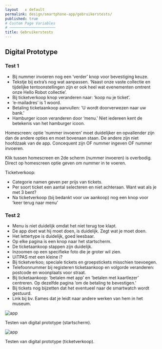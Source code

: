 ```yaml
---
layout   : default
permalink: design/smartphone-app/gebruikerstests/
published: true
# Custom Page Variables
# ─────────────────────
title: Gebruikerstests
---
```


Digital Prototype
-----------------
### Test 1

 - Bij nummer invoeren nog een ‘verder’ knop voor bevestiging keuze. 
 - Tekstje bij extra’s nog wat aanpassen. ‘Naast onze vaste collectie en tijdelijke tentoonstellingen zijn er ook heel wat evenementen       omtrent onze Hello Robot collectie’.
 - Bij ticketverkoop knop veranderen naar: ‘koop nu je ticket’.
 - ‘e-mailadres’ is 1 woord.
 - Betaling ticketaankoop aanvullen: 'U wordt doorverwezen naar uw bank.'
 - Hamburger icoon veranderen door ‘menu.' Niet iedereen kent de betekenis van het hamburger icoon.

Homescreen: optie ‘nummer invoeren’ moet duidelijker en opvallender zijn dan de andere opties en moet bovenaan staan. De andere zijn niet hoofdzaak van de app. Concequent zijn OF nummer ingeven OF nummer invoeren.

Klik tussen homescreen en 2de scherm (nummer invoeren) is overbodig. Direct op  homescreen optie geven om nummer in te voeren.

Ticketverkoop: 
 - Categorie namen geven per prijs van tickets.
 - Per soort ticket een aantal selecteren en niet achteraan. Want wat als je met 3 bent?
 - Na ticketverkoop (bij bedankt voor uw aankoop) nog een knop voor ‘keer terug naar menu’

### Test 2

 - Menu is niet duidelijk omdat het niet terug toe klapt. 
 - De app doet wat hij moet doen, is duidelijk. Zegt wat je moet doen.
 - Het lettertype is duidelijk, goed leesbaar.
 - Op elke pagina is een knop naar het startscherm.
 - De ticketaankoop stappen zijn duidelijk. 
 - Inzoomen op een specifieke foto die je groter wil zien.
 - UiTPAS met een kleine i?
 - Bij ticketverkoo; speciale tickets en groepstickets misschien toevoegen.
 - Telefoonnummer bij registeren ticketaankoop en volgorde veranderen: postcode en woonplaats voor straat. 
 - Bij ticketaankoop: ‘betalen met app’ en ‘betalen met kaartlezer’ centreren. Op dezelfde pagina ‘om de betaling te bevestigen.’
 - Bij tickets nog bijzetten dat het eventueel naar de smartwatch wordt gestuurd. 
 - Link bij bv. Eames dat je leidt naar andere werken van hem in het museum. 



 <img src="../../../images/gebruikerstest_app.jpg" alt="app" class="image_gebruikerstest">
 <p class="uitlegfoto">Testen van digital prototype (startscherm).</p> 

 <img src="../../../images/gebruikerstest_app_2.jpg" alt="app" class="image_gebruikerstest">
 <p class="uitlegfoto">Testen van digital prototype (ticketverkoop).</p>